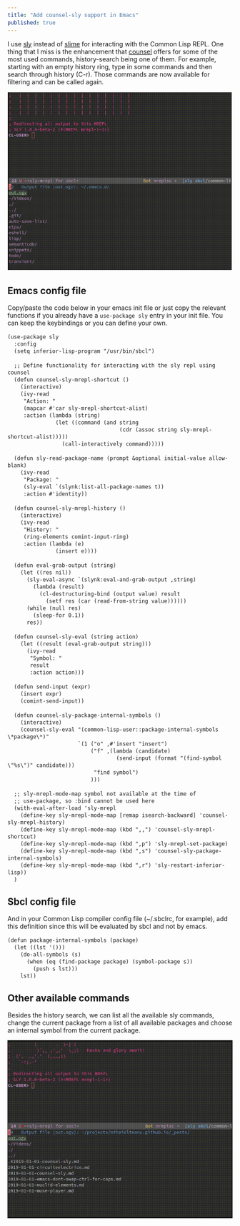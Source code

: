 ```yaml
---
title: "Add counsel-sly support in Emacs"
published: true
---
```


I use [sly](https://github.com/joaotavora/sly) instead of [slime](https://common-lisp.net/project/slime/) for interacting with the Common
Lisp REPL. One thing that I miss is the enhancement that [counsel](https://github.com/abo-abo/swiper)
offers for some of the most used commands, history-search being one of
them. For example, starting with an empty history ring, type in some
commands and then search through history (C-r). Those commands are now
available for filtering and can be called again.

![counsel sly history](/assets/counsel-sly/counsel-sly-history.gif)

## Emacs config file

Copy/paste the code below in your emacs init file or just copy the
relevant functions if you already have a `use-package sly` entry in
your init file. You can keep the keybindings or you can define your
own.

```emacs-lisp
(use-package sly
  :config
  (setq inferior-lisp-program "/usr/bin/sbcl")

  ;; Define functionality for interacting with the sly repl using counsel 
  (defun counsel-sly-mrepl-shortcut ()
    (interactive)
    (ivy-read
     "Action: " 
     (mapcar #'car sly-mrepl-shortcut-alist)
     :action (lambda (string)
               (let ((command (and string
                                   (cdr (assoc string sly-mrepl-shortcut-alist)))))
                 (call-interactively command)))))

  (defun sly-read-package-name (prompt &optional initial-value allow-blank)
    (ivy-read
     "Package: "
     (sly-eval `(slynk:list-all-package-names t))
     :action #'identity))

  (defun counsel-sly-mrepl-history ()
    (interactive)
    (ivy-read
     "History: "
     (ring-elements comint-input-ring)
     :action (lambda (e)
               (insert e))))

  (defun eval-grab-output (string)
    (let ((res nil))
      (sly-eval-async `(slynk:eval-and-grab-output ,string)
        (lambda (result)
          (cl-destructuring-bind (output value) result
            (setf res (car (read-from-string value))))))
      (while (null res)
        (sleep-for 0.1))
      res))

  (defun counsel-sly-eval (string action)
    (let ((result (eval-grab-output string)))
      (ivy-read
       "Symbol: "
       result
       :action action)))

  (defun send-input (expr)
    (insert expr)
    (comint-send-input))

  (defun counsel-sly-package-internal-symbols ()
    (interactive)
    (counsel-sly-eval "(common-lisp-user::package-internal-symbols \*package\*)"
                      `(1 ("o" ,#'insert "insert")
                          ("f" ,(lambda (candidate)
                                  (send-input (format "(find-symbol \"%s\")" candidate)))
                           "find symbol")
                          )))

  ;; sly-mrepl-mode-map symbol not available at the time of
  ;; use-package, so :bind cannot be used here
  (with-eval-after-load 'sly-mrepl
    (define-key sly-mrepl-mode-map [remap isearch-backward] 'counsel-sly-mrepl-history)
    (define-key sly-mrepl-mode-map (kbd ",,") 'counsel-sly-mrepl-shortcut)
    (define-key sly-mrepl-mode-map (kbd ",p") 'sly-mrepl-set-package)
    (define-key sly-mrepl-mode-map (kbd ",s") 'counsel-sly-package-internal-symbols)
    (define-key sly-mrepl-mode-map (kbd ",r") 'sly-restart-inferior-lisp))
  )
```

## Sbcl config file

And in your Common Lisp compiler config file (~/.sbclrc, for example),
add this definition since this will be evaluated by sbcl and not by emacs.
```common-lisp
(defun package-internal-symbols (package)
  (let ((lst '()))
    (do-all-symbols (s)
      (when (eq (find-package package) (symbol-package s))
        (push s lst)))
    lst))
```

## Other available commands

Besides the history search, we can list all the available sly
commands, change the current package from a list of all available
packages and choose an internal symbol from the current package.

![counsel sly commands](/assets/counsel-sly/counsel-sly-commands.gif)

